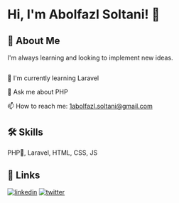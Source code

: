 
# Hi, I'm Abolfazl Soltani! 👋


## 🚀 About Me
I'm always learning and looking to implement new ideas.


## 

🧠 I'm currently learning Laravel

💬 Ask me about PHP

📫 How to reach me: 1abolfazl.soltani@gmail.com




## 🛠 Skills
PHP🐘, Laravel, HTML, CSS, JS


## 🔗 Links
[![linkedin](https://img.shields.io/badge/linkedin-0A66C2?style=for-the-badge&logo=linkedin&logoColor=white)](https://www.linkedin.com/abolfazlsoltani)
[![twitter](https://img.shields.io/badge/twitter-1DA1F2?style=for-the-badge&logo=twitter&logoColor=white)](https://twitter.com/amoo_soli)

